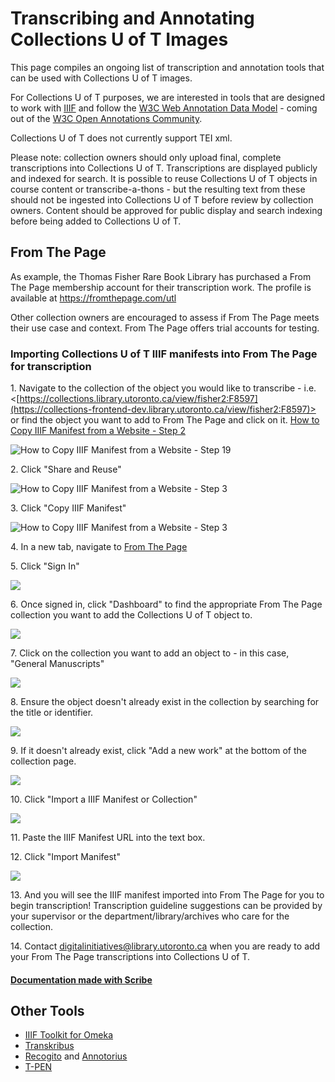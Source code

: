# Transcribing and Annotating Collections U of T Images

This page compiles an ongoing list of transcription and annotation tools that can be used with Collections U of T images. 

For Collections U of T purposes, we are interested in tools that are designed to work with [IIIF](https://iiif.io) and follow the [W3C Web Annotation Data Model](https://www.w3.org/TR/annotation-model) - coming out of the [W3C Open Annotations Community](https://www.w3.org/community/openannotation/). 

Collections U of T does not currently support TEI xml. 

Please note: collection owners should only upload final, complete transcriptions into Collections U of T. Transcriptions are displayed publicly and indexed for search. It is possible to reuse Collections U of T objects in course content or transcribe-a-thons - but the resulting text from these should not be ingested into Collections U of T before review by collection owners. Content should be approved for public display and search indexing before being added to Collections U of T.

## From The Page

As example, the Thomas Fisher Rare Book Library has purchased a From The Page membership account for their transcription work. The profile is available at https://fromthepage.com/utl

Other collection owners are encouraged to assess if From The Page meets their use case and context. From The Page offers trial accounts for testing.

### Importing Collections U of T IIIF manifests into From The Page for transcription


1\. Navigate to the collection of the object you would like to transcribe - i.e. <[https://collections.library.utoronto.ca/view/fisher2:F8597](https://collections-frontend-dev.library.utoronto.ca/view/fisher2:F8597)> or find the object you want to add to From The Page and click on it.
[How to Copy IIIF Manifest from a Website - Step 2](https://github.com/utlib/collections-uoft/assets/126804798/1cca128d-dd88-43f8-8edb-547adb82f139)

![How to Copy IIIF Manifest from a Website - Step 19](https://github.com/utlib/collections-uoft/assets/126804798/13465c3e-0b57-4520-aa06-5b83c299a1a3)


2\. Click "Share and Reuse"

![How to Copy IIIF Manifest from a Website - Step 3](https://github.com/utlib/collections-uoft/assets/126804798/49512fcd-52dc-4621-a6c9-03f154787754)


3\. Click "Copy IIIF Manifest"

![How to Copy IIIF Manifest from a Website - Step 3](https://github.com/utlib/collections-uoft/assets/126804798/0f7323ad-db88-4312-98ac-fe95fb8322f9)


4\. In a new tab, navigate to [From The Page](https://fromthepage.com/)


5\. Click "Sign In"

![](https://ajeuwbhvhr.cloudimg.io/colony-recorder.s3.amazonaws.com/files/2023-09-28/f8ed9736-0e72-4055-9151-60e292581055/ascreenshot.jpeg?tl_px=0,106&br_px=859,587&force_format=png&width=860&wat_scale=76&wat=1&wat_opacity=0.7&wat_gravity=northwest&wat_url=https://colony-recorder.s3.us-west-1.amazonaws.com/images/watermarks/FB923C_standard.png&wat_pad=249,212)


6\. Once signed in, click "Dashboard" to find the appropriate From The Page collection you want to add the Collections U of T object to.

![](https://ajeuwbhvhr.cloudimg.io/colony-recorder.s3.amazonaws.com/files/2023-09-28/a6f7a6d1-9290-48be-a5c9-a9cd9dca8f25/ascreenshot.jpeg?tl_px=1005,0&br_px=1865,480&force_format=png&width=860&wat_scale=76&wat=1&wat_opacity=0.7&wat_gravity=northwest&wat_url=https://colony-recorder.s3.us-west-1.amazonaws.com/images/watermarks/FB923C_standard.png&wat_pad=505,11)


7\. Click on the collection you want to add an object to  - in this case, "General Manuscripts"

![](https://ajeuwbhvhr.cloudimg.io/colony-recorder.s3.amazonaws.com/files/2023-09-28/e6fe2d12-ee4d-4b59-bf86-84eb204c9fa0/ascreenshot.jpeg?tl_px=0,309&br_px=859,790&force_format=png&width=860&wat_scale=76&wat=1&wat_opacity=0.7&wat_gravity=northwest&wat_url=https://colony-recorder.s3.us-west-1.amazonaws.com/images/watermarks/FB923C_standard.png&wat_pad=342,212)


8\. Ensure the object doesn't already exist in the collection by searching for the title or identifier.

![](https://ajeuwbhvhr.cloudimg.io/colony-recorder.s3.amazonaws.com/files/2023-09-28/4f436eea-c00c-436c-b399-a8a68ae8d626/ascreenshot.jpeg?tl_px=876,92&br_px=1736,573&force_format=png&width=860&wat_scale=76&wat=1&wat_opacity=0.7&wat_gravity=northwest&wat_url=https://colony-recorder.s3.us-west-1.amazonaws.com/images/watermarks/FB923C_standard.png&wat_pad=402,212)


9\. If it doesn't already exist, click "Add a new work" at the bottom of the collection page.

![](https://ajeuwbhvhr.cloudimg.io/colony-recorder.s3.amazonaws.com/files/2023-09-28/38de6613-def7-480b-9d1d-161f806eefc2/ascreenshot.jpeg?tl_px=0,367&br_px=859,848&force_format=png&width=860&wat_scale=76&wat=1&wat_opacity=0.7&wat_gravity=northwest&wat_url=https://colony-recorder.s3.us-west-1.amazonaws.com/images/watermarks/FB923C_standard.png&wat_pad=306,212)


10\. Click "Import a IIIF Manifest or Collection"

![](https://ajeuwbhvhr.cloudimg.io/colony-recorder.s3.amazonaws.com/files/2023-09-28/f2d8b77f-57a9-413a-80ef-e6f5478c006a/ascreenshot.jpeg?tl_px=82,78&br_px=941,559&force_format=png&width=860&wat_scale=76&wat=1&wat_opacity=0.7&wat_gravity=northwest&wat_url=https://colony-recorder.s3.us-west-1.amazonaws.com/images/watermarks/FB923C_standard.png&wat_pad=402,212)


11\. Paste the IIIF Manifest URL into the text box.


12\. Click "Import Manifest"

![](https://ajeuwbhvhr.cloudimg.io/colony-recorder.s3.amazonaws.com/files/2023-09-28/5aae0682-805f-4075-b2fb-f1c0fcc41884/ascreenshot.jpeg?tl_px=1005,436&br_px=1865,917&force_format=png&width=860&wat_scale=76&wat=1&wat_opacity=0.7&wat_gravity=northwest&wat_url=https://colony-recorder.s3.us-west-1.amazonaws.com/images/watermarks/FB923C_standard.png&wat_pad=512,212)


13\. And you will see the IIIF manifest imported into From The Page for you to begin transcription! Transcription guideline suggestions can be provided by your supervisor or the department/library/archives who care for the collection. 


14\. Contact digitalinitiatives@library.utoronto.ca when you are ready to add your From The Page transcriptions into Collections U of T.

#### [Documentation made with Scribe](https://scribehow.com)

## Other Tools
* [IIIF Toolkit for Omeka](https://github.com/utlib/IiifItems/wiki/Importing-IIIF-Content)
* [Transkribus](https://transkribus.eu/)
* [Recogito](https://recogito.pelagios.org/) and [Annotorius](https://recogito.github.io/annotorious/about/)
* [T-PEN](http://t-pen.org/TPEN/)


